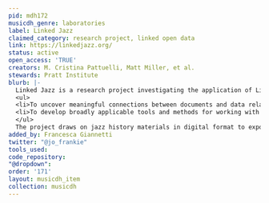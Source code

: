 ```yaml
---
pid: mdh172
musicdh_genre: laboratories
label: Linked Jazz
claimed_category: research project, linked open data
link: https://linkedjazz.org/
status: active
open_access: 'TRUE'
creators: M. Cristina Pattuelli, Matt Miller, et al.
stewards: Pratt Institute
blurb: |-
  Linked Jazz is a research project investigating the application of Linked Open Data technologies to digital cultural heritage materials. Our goals are:
  <ul>
  <li>To uncover meaningful connections between documents and data related to the personal and professional lives of jazz artists, and</li>
  <li>To develop broadly applicable tools and methods for working with Linked Open Data.</li>
  </ul>
  The project draws on jazz history materials in digital format to expose relationships between musicians and reveal their community network. New modes of connecting cultural data have the potential to open up new and unprecedented avenues of research and community engagement.
added_by: Francesca Giannetti
twitter: "@jo_frankie"
tools_used: 
code_repository: 
"@dropdown": 
order: '171'
layout: musicdh_item
collection: musicdh
---
```

